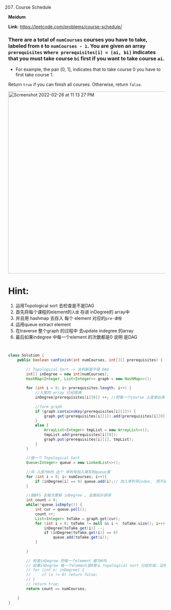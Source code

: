 207. Course Schedule

**Meidum**

**Link:** https://leetcode.com/problems/course-schedule/

### There are a total of `numCourses` courses you have to take, labeled from `0` to `numCourses - 1`. You are given an array `prerequisites` w`here prerequisites[i] = [ai, bi]` indicates that you must take course `bi` first if you want to take course `ai`.

* For example, the pair [0, 1], indicates that to take course 0 you have to first take course 1.
  
Return `true` if you can finish all courses. Otherwise, return `false`.

<img width="580" alt="Screenshot 2022-02-26 at 11 13 27 PM" src="https://user-images.githubusercontent.com/37359804/155848306-fb7c829e-d1f7-4f40-a25b-32bb695cdd88.png">


# Hint:

1. 运用Topological sort 去检查是不是DAG
2. 首先将每个课程的element的`入度` 存进 inDegree的 array中
3. 并且用 hashmap 去存入 每个 element 对应的`pre-课程`
4. 运用queue extract element
5. 在traverse 整个graph 的过程中 去update indegree 的array
6. 最后如果indegree 中每一个element 的次数都是0 说明 是DAG


```java


class Solution {
    public boolean canFinish(int numCourses, int[][] prerequisites) {
        
        // Topological Sort -> 去判断是不是 DAG
        int[] inDegree = new int[numCourses];
        HashMap<Integer, List<Integer>> graph = new HashMap<>();
        
        for (int i = 0; i< prerequisites.length; i++) {
            //入度的 array 已经填满
            inDegree[prerequisites[i][0]] ++; //把每一个course 入度拿出来
            
            //form graph
            if (graph.containsKey(prerequisites[i][1])) {
                graph.get(prerequisites[i][1]).add(prerequisites[i][0]);
            }
            else {
                ArrayList<Integer> tmpList = new ArrayList<>();
                tmpList.add(prerequisites[i][0]);
                graph.put(prerequisites[i][1], tmpList);
            }   
        }
       
        //做一个 Topological Sort
        Queue<Integer> queue = new LinkedList<>();
        
        //将 入度为0的 这个 序列号加入填写到queue里
        for (int i = 0; i< numCourses; i++){
            if (inDegree[i] == 0) queue.add(i);// 加入序列号index， 而不是indegree 里面的element
        }
        
        //做BFS 去每次更新 inDegree , 去做拓扑排序
        int count = 0;
        while(!queue.isEmpty()) {
            int cur = queue.poll();
            count ++;
            List<Integer> toTake = graph.get(cur);
            for (int i = 0; toTake != null && i <  toTake.size(); i++){
                inDegree[toTake.get(i)] --;
                if (inDegree[toTake.get(i)] == 0) 
                    queue.add(toTake.get(i));
            }
            
        }
        
        // 检查inDegree 的每一个element 都为0吗
        // 如果inDegree 每一个element是0那么 topological sort 已经形成，证明是DAG 那么可以完成
        // for (int n: inDegree) {
        //     if (n != 0) return false;
        // }
        // return true;
        return count == numCourses;
        
    }
}


```